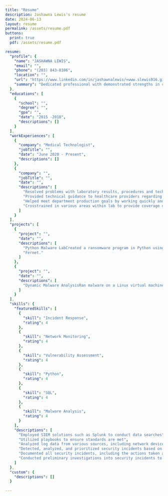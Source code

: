 ```yaml
---
title: "Resume"
description: Jashawna Lewis's resume
date: 2024-06-13
layout: resume
permalink: /assets/resume.pdf
buttons:
  print: true
  pdf: /assets/resume.pdf

resume:
  "profile": {
    "name": "JASHAWNA LEWIS",
    "email": "",
    "phone": "(203) 843-8386",
    "location": "",
    "url": "https://www.linkedin.com/in/jashawnalewis/⋄www.slewis916.github.io",
    "summary": "Dedicated professional with demonstrated strengths in customer service, time management and trend tracking. Good at troubleshooting problems and building successful solutions. Excellent verbal and written communicator with strong background cultivating positive relationships and exceeding goals."
  },
  "educations": [
    {
      "school": "",
      "degree": "",
      "gpa": "",
      "date": "2015 -2018",
      "descriptions": []
    }
  ],
  "workExperiences": [
    {
      "company": "Medical Technologist",
      "jobTitle": "",
      "date": "June 2020 - Present",
      "descriptions": []
    },
    {
      "company": "",
      "jobTitle": "",
      "date": "",
      "descriptions": [
        "Resolved problems with laboratory results, procedures and technology by consulting closely with internal and external customers and expertly troubleshooting diverse issues.",
        "Provided technical guidance to healthcare providers regarding appropriate test selection for specific clinical scenarios.",
        "Helped meet department production goals by working quickly and with minimal errors.",
        "Crosstrained in various areas within lab to provide coverage during staff absences or high-volume periods."
      ]
    }
  ],
  "projects": [
    {
      "project": "",
      "date": "",
      "descriptions": [
        "Python Malware LabCreated a ransomware program in Python using the cryptography library in Python called",
        "Fernet."
      ]
    },
    {
      "project": "",
      "date": "",
      "descriptions": [
        "Dynamic Malware AnalysisRan malware on a Linux virtual machine to analyze its activities on the system."
      ]
    }
  ],
  "skills": {
    "featuredSkills": [
      {
        "skill": "Incident Response",
        "rating": 4
      },
      {
        "skill": "Network Monitoring",
        "rating": 4
      },
      {
        "skill": "Vulnerability Assessment",
        "rating": 4
      },
      {
        "skill": "Python",
        "rating": 4
      },
      {
        "skill": "SQL",
        "rating": 4
      },
      {
        "skill": "Malware Analysis",
        "rating": 4
      }
    ],
    "descriptions": [
      "Employed SIEM solutions such as Splunk to conduct data searches",
      "Utilized playbooks to ensure standards are met",
      "Analyzed log data from various sources, including network devices, servers, and applications, to identify anoma- lous behavior, security policy violations, and potential indicators of compromise (IOCs)",
      "Detected, analyzed, and prioritized security incidents based on severity and impact",
      "Documented all security incidents, including the actions taken and the outcomes, in incident reports",
      "Conducted preliminary investigations into security incidents to gather evidence, identify the root cause, and determine the extent of the impact"
    ]
  },
  "custom": {
    "descriptions": []
  }

---
```




